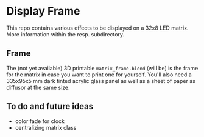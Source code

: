 # Display Frame

This repo contains various effects to be displayed on a 32x8 LED matrix. More information within the resp. subdirectory.

## Frame
The (not yet available) 3D printable `matrix_frame.blend` (will be) is the frame for the matrix in case you want to print one for yourself. You'll also need a 335x95x5 mm dark tinted acrylic glass panel as well as a sheet of paper as diffusor at the same size.

## To do and future ideas

* color fade for clock
* centralizing matrix class